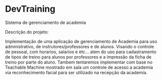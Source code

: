 # DevTraining
Sistema de gerenciamento de academia

Descrição do projeto:

Implementação de uma aplicação de gerenciamento de Academia para uso administrativo, de instrutores/professores e de alunos.
Visando o controle de pessoal, com horarios, salarios e etc... alem do uso para cadastramento de tipos de treino para alunos por professores e a impressão da ficha de treino por parte do aluno. Tambem tentaremos implementar com base no Teachable Machine mostrado em sala um controle de acesso a academia via reconhecimento facial para ser utilizado na recepção da academia.


